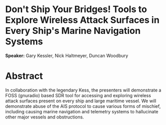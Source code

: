 # Don't Ship Your Bridges! Tools to Explore Wireless Attack Surfaces in Every Ship's Marine Navigation Systems

**Speaker:** Gary Kessler, Nick Haltmeyer, Duncan Woodbury

# Abstract

In collaboration with the legendary Kess, the presenters will demonstrate a FOSS (gnuradio) based SDR tool for accessing and exploring wireless attack surfaces present on every ship and large maritime vessel. We will demonstrate abuse of the AIS protocol to cause various forms of mischief, including causing marine navigation and telemetry systems to hallucinate other major vessels and obstructions. 

